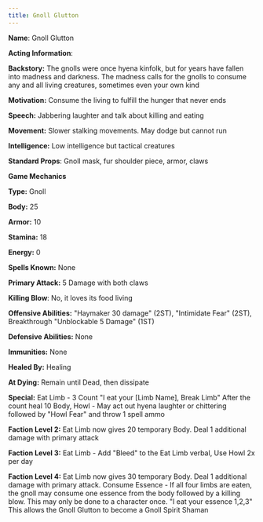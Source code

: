 ```yaml
---
title: Gnoll Glutton
---
```

**Name**: Gnoll Glutton

 

**Acting Information**: 

**Backstory:**  The gnolls were once hyena kinfolk, but for years have fallen into madness and darkness.  The madness calls for the gnolls to consume any and all living creatures, sometimes even your own kind

**Motivation:** Consume the living to fulfill the hunger that never ends

**Speech:** Jabbering laughter and talk about killing and eating

**Movement:** Slower stalking movements.  May dodge but cannot run

**Intelligence:** Low intelligence but tactical creatures

**Standard Props**: Gnoll mask, fur shoulder piece, armor, claws

**Game Mechanics**

**Type:** Gnoll

**Body:** 25

**Armor:** 10

**Stamina:** 18

**Energy:** 0

**Spells Known:** None 

**Primary Attack:**  5 Damage with both claws 

**Killing Blow**: No, it loves its food living 

**Offensive Abilities:** "Haymaker 30 damage" (2ST), "Intimidate Fear" (2ST), Breakthrough "Unblockable 5 Damage" (1ST)

**Defensive Abilities:** None 

**Immunities:** None

**Healed By:** Healing

**At Dying:** Remain until Dead, then dissipate

**Special:** Eat Limb - 3 Count "I eat your [Limb Name], Break Limb"  After the count heal 10 Body, Howl - May act out hyena laughter or chittering followed by "Howl Fear" and throw 1 spell ammo

**Faction Level 2:** Eat Limb now gives 20 temporary Body. Deal 1 additional damage with primary attack

**Faction Level 3:** Eat Limb - Add "Bleed" to the Eat Limb verbal, Use Howl 2x per day

**Faction Level 4:** Eat Limb now gives 30 temporary Body. Deal 1 additional damage with primary attack. Consume Essence - If all four limbs are eaten, the gnoll may consume one essence from the body followed by a killing blow.  This may only be done to a character once. "I eat your essence 1,2,3"  This allows the Gnoll Glutton to become a Gnoll Spirit Shaman

